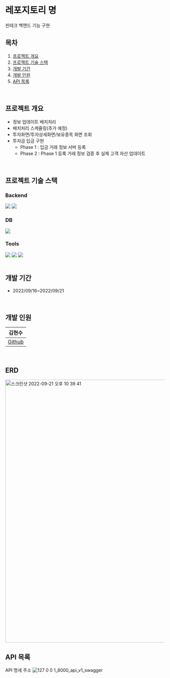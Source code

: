 # 레포지토리 명
핀테크 백엔드 기능 구현

## 목차
1. [프로젝트 개요](#프로젝트-개요)
2. [프로젝트 기술 스택](#프로젝트-기술-스택)
3. [개발 기간](#개발-기간)
4. [개발 인원](#개발-인원)
5. [API 목록](#API-목록)


<br>


## 프로젝트 개요
- 정보 업데이트 배치처리
- 배치처리 스케쥴링(추가 예정)
- 투자화면/투자상세화면/보유종목 화면 조회
- 투자금 입금 구현
  - Phase 1 : 입금 거래 정보 서버 등록
  - Phase 2 : Phase 1 등록 거래 정보 검증 후 실제 고객 자산 업데이트

<br>

## 프로젝트 기술 스택

### Backend
<section>
<img src="https://img.shields.io/badge/Django-092E20?logo=Django&logoColor=white"/>
<img src="https://img.shields.io/badge/Django%20REST%20Framework-092E20?logo=Django&logoColor=white"/>
</section>

### DB
<section>
<img src="https://img.shields.io/badge/MySQL-4479A1?logo=MySQL&logoColor=white"/>
</section>

### Tools
<section>
<img src="https://img.shields.io/badge/GitHub-181717?logo=GitHub&logoColor=white"/>
<img src="https://img.shields.io/badge/Discord-5865F2?logo=Discord&logoColor=white">
<img src="https://img.shields.io/badge/Postman-FF6C37?logo=Postman&logoColor=white">
</section>
<!-- | 백엔드 | DB   |  Tools   |
| ---- | ------ | --- |
|      |        |    | -->


<br>


## 개발 기간
- 2022/09/16~2022/09/21


<br>


## 개발 인원
| 김현수 |
| ------ |
| [Github](https://github.com/HyeonsooKim) |



<br>


## ERD
<img width="831" alt="스크린샷 2022-09-21 오후 10 39 41" src="https://user-images.githubusercontent.com/48047773/191519255-ee0a404d-5754-4620-9f26-adfbf12e1f79.png">


<br>



## API 목록
API 명세 주소
![127 0 0 1_8000_api_v1_swagger](https://user-images.githubusercontent.com/48047773/191516906-b28b7a34-1cff-47ad-9b75-853d70ac3573.png)

<br>


